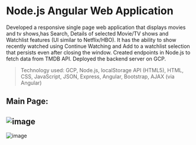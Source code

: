 # Node.js Angular Web Application
Developed a responsive single page web application that displays movies and tv shows,has Search, Details of selected Movie/TV shows and Watchlist features (UI similar to Netflix/HBO). It has the ability to show recently watched using Continue Watching and Add to a watchlist selection that persists even after closing the window. Created endpoints in Node.js to fetch data from TMDB API. Deployed the backend server on GCP.
>Technology used: GCP, Node.js, localStorage API (HTML5), HTML, CSS, JavaScript, JSON, Express, Angular, Bootstrap, AJAX (via Angular)

## Main Page: 
![image](https://user-images.githubusercontent.com/78100992/136332672-80186b57-d538-4cbe-9f3d-5be71337b40d.png)
---------------------------------------------------------------------------------------------------------------
![image](https://user-images.githubusercontent.com/78100992/138610295-0d8ccbeb-a77d-4f5e-af6e-6fad32c36dfd.png)

